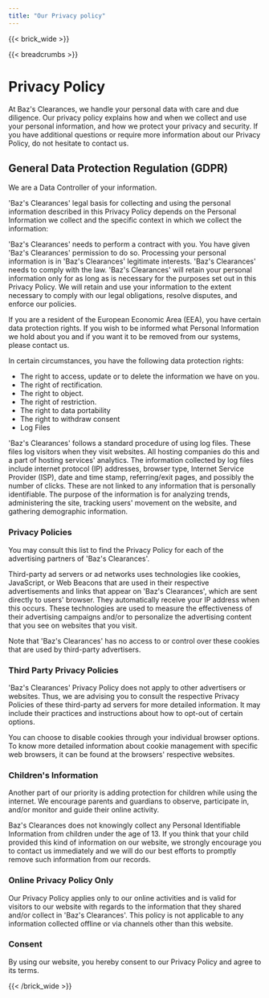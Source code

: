 ```yaml
---
title: "Our Privacy policy" 
---
```

{{< brick_wide >}}  

{{< breadcrumbs >}}

# Privacy Policy
At Baz's Clearances, we handle your personal data with care and due diligence. Our privacy policy explains how and when we collect and use
your personal information, and how we protect your privacy and security. If you have additional questions or require more information about
our Privacy Policy, do not hesitate to contact us.

## General Data Protection Regulation (GDPR)

We are a Data Controller of your information.

'Baz's Clearances' legal basis for collecting and using the personal information described in this Privacy Policy depends on the Personal Information 
we collect and the specific context in which we collect the information:

'Baz's Clearances' needs to perform a contract with you.
You have given 'Baz's Clearances' permission to do so.
Processing your personal information is in 'Baz's Clearances' legitimate interests.
'Baz's Clearances' needs to comply with the law.
'Baz's Clearances' will retain your personal information only for as long as is necessary for the purposes set out in this Privacy Policy. 
We will retain and use your information to the extent necessary to comply with our legal obligations, resolve disputes, and enforce our policies.

If you are a resident of the European Economic Area (EEA), you have certain data protection rights. If you wish to be informed what Personal Information we hold about 
you and if you want it to be removed from our systems, please contact us.

In certain circumstances, you have the following data protection rights:

- The right to access, update or to delete the information we have on you.
- The right of rectification.
- The right to object.
- The right of restriction.
- The right to data portability
- The right to withdraw consent
- Log Files

'Baz's Clearances' follows a standard procedure of using log files. These files log visitors when they visit websites. All hosting companies do this and a 
part of hosting services' analytics. The information collected by log files include internet protocol (IP) addresses, browser type, Internet Service Provider (ISP), 
date and time stamp, referring/exit pages, and possibly the number of clicks. These are not linked to any information that is personally identifiable. 
The purpose of the information is for analyzing trends, administering the site, tracking users' movement on the website, and gathering demographic information.

### Privacy Policies
You may consult this list to find the Privacy Policy for each of the advertising partners of 'Baz's Clearances'.

Third-party ad servers or ad networks uses technologies like cookies, JavaScript, or Web Beacons that are used in their respective advertisements and links that appear 
on 'Baz's Clearances', which are sent directly to users' browser. They automatically receive your IP address when this occurs. These technologies are used to measure 
the effectiveness of their advertising campaigns and/or to personalize the advertising content that you see on websites that you visit.

Note that 'Baz's Clearances' has no access to or control over these cookies that are used by third-party advertisers.

### Third Party Privacy Policies
'Baz's Clearances' Privacy Policy does not apply to other advertisers or websites. Thus, we are advising you to consult the respective Privacy Policies of these third-party 
ad servers for more detailed information. It may include their practices and instructions about how to opt-out of certain options.

You can choose to disable cookies through your individual browser options. To know more detailed information about cookie management with specific web browsers, it can 
be found at the browsers' respective websites.

### Children's Information
Another part of our priority is adding protection for children while using the internet. We encourage parents and guardians to observe, participate in, and/or monitor and guide their online activity.

Baz's Clearances does not knowingly collect any Personal Identifiable Information from children under the age of 13. If you think that your child provided this kind of 
information on our website, we strongly encourage you to contact us immediately and we will do our best efforts to promptly remove such information from our records.

### Online Privacy Policy Only
Our Privacy Policy applies only to our online activities and is valid for visitors to our website with regards to the information that they shared and/or collect in 
'Baz's Clearances'. This policy is not applicable to any information collected offline or via channels other than this website.

### Consent
By using our website, you hereby consent to our Privacy Policy and agree to its terms.

{{< /brick_wide >}}  
